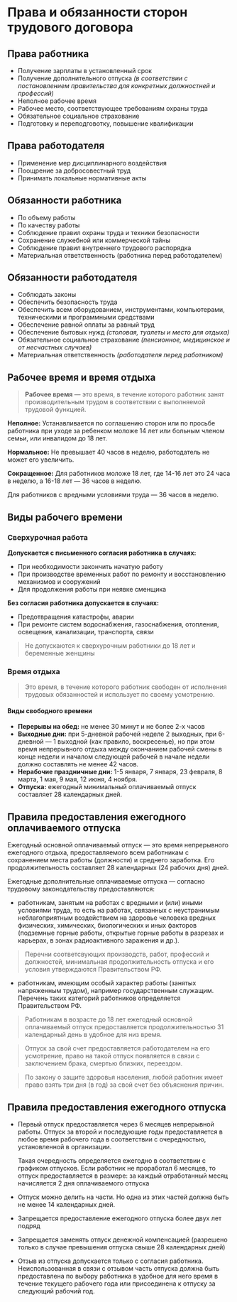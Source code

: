 # Права и обязанности сторон трудового договора

## Права работника

- Получение зарплаты в установленный срок
- Получение дополнительного отпуска *(в соответствии с постановлением правительства для конкретных должностней и профессий)*
- Неполное рабочее время
- Рабочее место, соответствующее требованиям охраны труда
- Обязательное социальное страхование
- Подготовку и переподговотку, повышение квалификации

## Права работодателя

- Применение мер дисциплинарного воздействия
- Поощрение за добросовестный труд
- Принимать локальные нормативные акты

## Обязанности работника

- По объему работы
- По качеству работы
- Соблюдение правил охраны труда и техники безопасности
- Сохранение служебной или коммерческой тайны
- Соблюдение правил внутреннего трудового распорядка
- Материальная ответственность (работника перед работодателем)

## Обязанности работодателя

- Соблюдать законы
- Обеспечить безопасность труда
- Обеспечить всем оборудованием, инструментами, компьютерами, техническими и программными средствами
- Обеспечение равной оплаты за равный труд
- Обеспечение бытовых нужд *(столовая, туалеты и место для отдыха)*
- Обязательное социальное страхование *(пенсионное, медицинское и от несчастных случаев)*
- Материальная ответственность *(работодателя перед работником)*

## Рабочее время и время отдыха

> **Рабочее время** — это время, в течение которого работник занят производительным трудом в соответствии с выполняемой трудовой функцией.

**Неполное:** Устанавливается по соглашению сторон или по просьбе работника при уходе за ребенком моложе 14 лет или больным членом семьи, или инвалидом до 18 лет.

**Нормальное:** Не превышает 40 часов в неделю, работодатель не может его увеличить.

**Сокращенное:** Для работников моложе 18 лет, где 14-16 лет это 24 часа в неделю, а 16-18 лет — 36 часов в неделю. 

Для работников с вредными условиями труда — 36 часов в неделю.

## Виды рабочего времени

### Сверхурочная работа


**Допускается с письменного согласия работника в случаях:**


- При необходимости закончить начатую работу
- При производстве временных работ по ремонту и восстановлению механизмов и сооружений
- Для продолжения работы при неявке сменщика

**Без согласия работника допускается в случаях:**

- Предотвращения катастрофы, аварии
- При ремонте систем водоснабжения, газоснабжения, отопления, освещения, канализации, транспорта, связи

> Не допускаются к сверхурочным работники до 18 лет и беременные женщины

### Время отдыха

> Это время, в течение которого работник свободен от исполнения трудовых обязанностей и использует по своему усмотрению.

#### Виды свободного времени

- **Перерывы на обед:** не менее 30 минут и не более 2-х часов
- **Выходные дни:** при 5-дневной рабочей неделе 2 выходных, при 6-дневной — 1 выходной (как правило, воскресенье), но при этом время непрерывного отдыха между окончанием рабочей смены в конце недели и началом следующей рабочей в начале недели должно составлять не менее 42 часов.
- **Нерабочие праздничные дни:** 1-5 января, 7 января, 23 февраля, 8 марта, 1 мая, 9 мая, 12 июня, 4 ноября.
- **Отпуска:** ежегодный минимальный оплачиваемый отпуск составляет 28 календарных дней.

## Правила предоставления ежегодного оплачиваемого отпуска


Ежегодный основной оплачиваемый отпуск — это время непрерывного ежегодного отдыха, предоставляемого всем работникам с сохранением места работы (должности) и среднего заработка. Его продолжительность составляет 28 календарных (24 рабочих дня) дней.

Ежегодные дополнительные оплачиваемые отпуска — согласно трудовому законодательству предоставляются:

- работникам, занятым на работах с вредными и (или) иными условиями труда,  то есть на работах, связанных с неустранимым неблагоприятным воздействием на здоровье человека вредных физических, химических, биологических и иных факторов (подземные горные работы, открытые горные работы в разрезах и карьерах, в зонах радиоактивного заражения и др.). 

> Перечни соответсвующих производств, работ, профессий и должностей, минимальная продолжительность отпуска и его условия утверждаются Правительством РФ.

- работникам, имеющим особый характер работы (занятых напряженным трудом), например государственным служащим. Перечень таких категорий работников определяется Правительством РФ. 

> Работникам в возрасте до 18 лет ежегодный основной оплачиваемый отпуск предоставляется продолжительностью 31 календарный день в удобное для низ время.

> Отпуск за свой счет предоставляется работодателем на его усмотрение, право на такой отпуск появляется в связи с заключением брака, смертью близких, переездом.

> По закону о защите здоровья населения, любой работник имеет право взять три дня (в год) за свой счет без объяснения причин.


## Правила предоставления ежегодного отпуска

- Первый отпуск предоставляется через 6 месяцев непрерывной работы. Отпуск за второй и последующие годы предоставляется в любое время рабочего года в соответствии с очередностью, установленной в организации. 

	Такая очередность определяется ежегодно в соответствии с графиком отпусков. Если работник не проработал 6 месяцев, то отпуск предоставляется в размере: за каждый отработанный месяц начисляется 2 дня оплачиваемого отпуска

- Отпуск можно делить на части. Но одна из этих частей должна быть не менее 14 календарных дней.
- Запрещается предоставление ежегодного отпуска более двух лет подряд
- Запрещается заменять отпуск денежной компенсацией (разрешено только в случае превышения отпуска свыше 28 календарных дней)
- Отзыв из отпуска допускается только с согласия работника. Неиспользованная в связи с отзывом часть отпуска должна быть предоставлена по выбору работника в удобное для него время в течение текущего рабочего года или присоединена к отпуску за следующий рабочий год.
